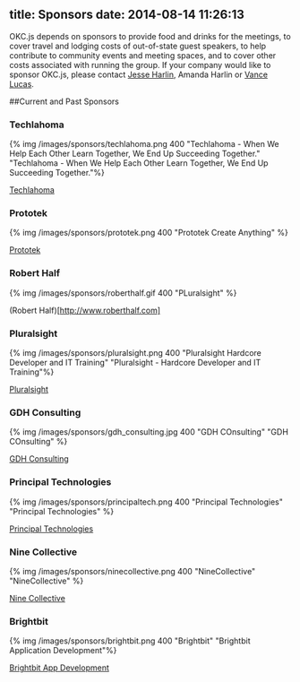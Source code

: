title: Sponsors
date: 2014-08-14 11:26:13
---

OKC.js depends on sponsors to provide food and drinks for the meetings, to cover travel and lodging costs of out-of-state guest speakers, to help contribute to community events and meeting spaces, and to cover other costs associated with running the group. If your company would like to sponsor OKC.js, please contact [Jesse Harlin](mailto:harlinjesse@gmail.com), Amanda Harlin or [Vance Lucas](mailto:vance@vancelucas.com). 


##Current and Past Sponsors

### Techlahoma
{% img /images/sponsors/techlahoma.png 400 "Techlahoma - When We Help Each Other Learn Together,
We End Up Succeeding Together." "Techlahoma - When We Help Each Other Learn Together,
We End Up Succeeding Together."%}

[Techlahoma](http://techlahoma.org)

### Prototek
{% img /images/sponsors/prototek.png 400 "Prototek Create Anything" %}

[Prototek](http://prototekokc.com)

### Robert Half
{% img /images/sponsors/roberthalf.gif 400 "PLuralsight" %}

(Robert Half)[http://www.roberthalf.com]

### Pluralsight
{% img /images/sponsors/pluralsight.png 400 "Pluralsight Hardcore Developer and IT Training" "Pluralsight - Hardcore Developer and IT Training"%}

[Pluralsight](http:www.pluralsight.com)

### GDH Consulting
{% img /images/sponsors/gdh_consulting.jpg 400 "GDH COnsulting" "GDH COnsulting" %}

[GDH Consulting](http://www.gdhconsulting.com)
### Principal Technologies
{% img /images/sponsors/principaltech.png 400 "Principal Technologies" "Principal Technologies" %}

[Principal Technologies](http://www.principaltechnologies.com/)
### Nine Collective
{% img /images/sponsors/ninecollective.png 400 "NineCollective"  "NineCollective" %}

[Nine Collective](http://www.ninecollective.com/)
### Brightbit
{% img /images/sponsors/brightbit.png 400 "Brightbit"  "Brightbit Application Development"%}

[Brightbit App Development](http://www.brightb.it)



